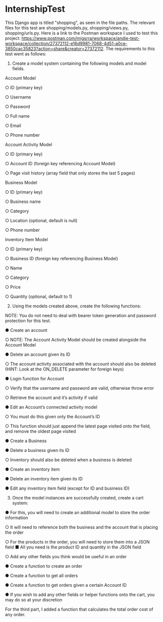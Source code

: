# InternshipTest
This Django app is titled "shopping", as seen in the file paths. The relevant files for this test are shopping/models.py, shopping/views.py, shopping/urls.py. Here is a link to the Postman workspace I used to test this project: https://www.postman.com/migsrra/workspace/andie-test-workspace/collection/27372112-e16d9981-7068-4d51-a0ce-3850cac35823?action=share&creator=27372112. The requirements to this test went as follows:

1. Create a model system containing the following models and model
fields.

Account Model

  ○ ID (primary key)
  
  ○ Username
  
  ○ Password
  
  ○ Full name
  
  ○ Email
  
  ○ Phone number


Account Activity Model

  ○ ID (primary key)
  
  ○ Account ID (foreign key referencing Account Model)
  
  ○ Page visit history (array field that only stores the last 5 pages)


Business Model

  ○ ID (primary key)
  
  ○ Business name
  
  ○ Category
  
  ○ Location (optional, default is null)
  
  ○ Phone number


Inventory Item Model

  ○ ID (primary key)
  
  ○ Business ID (foreign key referencing Business Model)
  
  ○ Name
  
  ○ Category
  
  ○ Price
  
  ○ Quantity (optional, default to 1)
  

2. Using the models created above, create the following functions:

NOTE: You do not need to deal with bearer token generation and password protection
for this test.

● Create an account

  ○ NOTE: The Account Activity Model should be created alongside
    the Account Model


● Delete an account given its ID

  ○ The account activity associated with the account should also be
    deleted (HINT: Look at the ON_DELETE parameter for foreign
    keys)


● Login function for Account

  ○ Verify that the username and password are valid, otherwise throw
  error
  
  ○ Retrieve the account and it’s activity if valid


● Edit an Account’s connected activity model

  ○ You must do this given only the Account’s ID
  
  ○ This function should just append the latest page visited onto the
    field, and remove the oldest page visited
    

● Create a Business


● Delete a business given its ID

  ○ Inventory should also be deleted when a business is deleted
  

● Create an inventory item


● Delete an inventory item given its ID


● Edit any inventory item field (except for ID and business ID)


3. Once the model instances are successfully created, create a cart
system:

● For this, you will need to create an additional model to store the order
information

  ○ It will need to reference both the business and the account that is
    placing the order
    
  ○ For the products in the order, you will need to store them into a
    JSON field
    ■ All you need is the product ID and quantity in the JSON field
    
  ○ Add any other fields you think would be useful in an order
  
  
● Create a function to create an order


● Create a function to get all orders


● Create a function to get orders given a certain Account ID


● If you wish to add any other fields or helper functions onto the cart, you
  may do so at your discretion
  
  
For the third part, I added a function that calculates the total order cost of any order.
